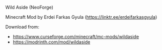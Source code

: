 Wild Aside (NeoForge)

Minecraft Mod by Erdei Farkas Gyula (https://linktr.ee/erdeifarkasgyula)

Download from:
- https://www.curseforge.com/minecraft/mc-mods/wildaside
- https://modrinth.com/mod/wildaside
